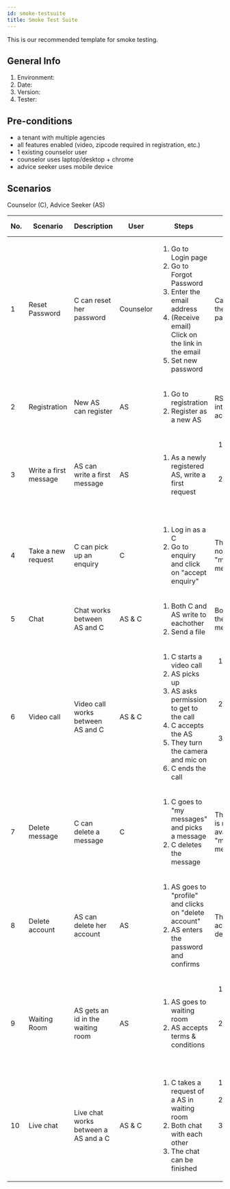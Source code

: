 ```yaml
---
id: smoke-testsuite
title: Smoke Test Suite
---
```


This is our recommended template for smoke testing.

## General Info

1. Environment:
2. Date:
3. Version:
4. Tester:

## Pre-conditions

- a tenant with multiple agencies
- all features enabled (video, zipcode required in registration, etc.)
- 1 existing counselor user
- counselor uses laptop/desktop + chrome
- advice seeker uses mobile device

## Scenarios

Counselor (C), Advice Seeker (AS)

|No.|Scenario|Description|User|Steps|Expected Result|Status|Observations
|--- |--- |--- |--- |--- |--- |--- |--- |
|1|Reset Password|C can reset her password|Counselor|<ol><li>Go to Login page</li><li>Go to Forgot Password</li><li>Enter the email address</li><li>(Receive email) Click on the link in the email</li><li>Set new password</li></ol>|Can login with the newly set password|Passed/Failed| |
|2|Registration|New AS can register|AS|<ol><li>Go to registration</li><li>Register as a new AS</li></ol>|RS is logged into her account| | |
|3|Write a first message|AS can write a first message|AS|<ol><li>As a newly registered AS, write a first request</li></ol>|<ol><li>The next steps appear for the AS</li><li>A C in that agency sees the enquiry</li></ol>| | |
|4|Take a new request|C can pick up an enquiry|C|<ol><li>Log in as a C</li><li>Go to enquiry and click on "accept enquiry"</li></ol>|The request is now under "my messages"| | |
|5|Chat|Chat works between AS and C|AS & C|<ol><li>Both C and AS write to eachother</li><li>Send a file</li></ol>|Both receive the chat messages| | |
|6|Video call|Video call works between AS and C|AS & C|<ol><li>C starts a video call</li><li>AS picks up</li><li>AS asks permission to get to the call</li><li>C accepts the AS</li><li>They turn the camera and mic on</li><li>C ends the call</li></ol>|<ol><li>AS needs to ask for permission to get into the call</li><li>Video and audio can be turned on/off</li><li>Video and audio works between both</li></ol>| | |
|7|Delete message|C can delete a message|C|<ol><li>C goes to "my messages" and picks a message</li><li>C deletes the message</li></ol>|The message is no longer available in "my messages"| | |
|8|Delete account|AS can delete her account|AS|<ol><li>AS goes to "profile" and clicks on "delete account"</li><li>AS enters the password and confirms</li></ol>|The AS account is deleted| | |
|9|Waiting Room|AS gets an id in the waiting room|AS|<ol><li>AS goes to waiting room</li><li>AS accepts terms & conditions</li></ol>|<ol><li>AS gets an id in the waiting room</li><li>A C in that tenant sees the AS in "enquiries"</li></ol>| | |
|10|Live chat|Live chat works between a AS and a C|AS & C|<ol><li>C takes a request of a AS in waiting room</li><li>Both chat with each other</li><li>The chat can be finished</li></ol>|<ol><li>AS is able to chat</li><li>They both receive messages</li><li>AS is logged out, C gets notified (session is over)</li></ol>| | |